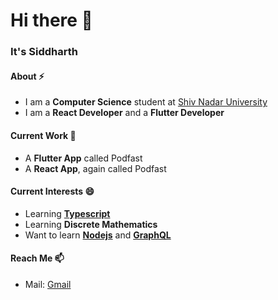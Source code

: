 # Hi there 👋

### It's Siddharth

#### About ⚡
- I am a **Computer Science** student at [Shiv Nadar University](https://snu.edu.in)
- I am a **React Developer** and a **Flutter Developer**

#### Current Work 🔭
- A **Flutter App** called Podfast
- A **React App**, again called Podfast

#### Current Interests 😄
- Learning **[Typescript](https://typescriptlang.org)**
- Learning **Discrete Mathematics**
- Want to learn **[Nodejs](https://nodejs.org)** and **[GraphQL](https://graphql.org)**

#### Reach Me 📫
- Mail: [Gmail](mailto:siddharthborderwala@gmail.com)
